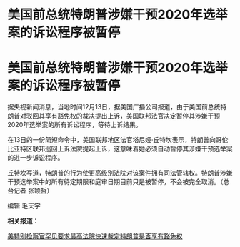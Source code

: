 # 美国前总统特朗普涉嫌干预2020年选举案的诉讼程序被暂停

# 美国前总统特朗普涉嫌干预2020年选举案的诉讼程序被暂停

据央视新闻消息，当地时间12月13日，据美国广播公司报道，由于美国前总统特朗普对驳回其享有豁免权的裁决提出上诉，美国联邦法官决定暂停其涉嫌干预2020年选举案的所有诉讼程序，等待上诉结果。

在13日的一份简短命令中，美国联邦地区法官塔尼娅·丘特坎表示，特朗普向哥伦比亚特区联邦巡回上诉法院提起上诉，这意味着她必须自动暂停其涉嫌干预选举案的进一步诉讼程序。

丘特坎写道，特朗普的行为使更高级别法院对该案件拥有司法管辖权。特朗普涉嫌干预选举案中的所有待定期限和庭审日期目前只是被暂停，不会被完全取消。（总台记者
张颖哲）

编辑 毛天宇

**相关报道：**

[美特别检察官罕见要求最高法院快速裁定特朗普是否享有豁免权 ](https://news.qq.com/rain/a/20231213A03CGX00)

